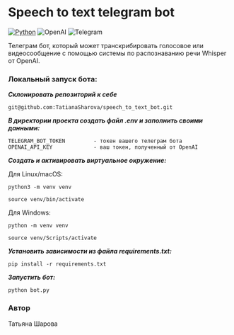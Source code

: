 # **Speech to text telegram bot**

[![Python](https://img.shields.io/badge/-Python-464646?style=flat-square&logo=Python)](https://www.python.org/)
![OpenAI](https://a11ybadges.com/badge?logo=openai)
![Telegram](https://img.shields.io/badge/Telegram-2CA5E0?style=for-the-badge&logo=telegram&logoColor=white)

Телеграм бот, который может транскрибировать голосовое или видеосообщение c помощью системы по распознаванию речи Whisper от OpenAI.

### Локальный запуск бота:

**_Склонировать репозиторий к себе_**
```
git@github.com:TatianaSharova/speech_to_text_bot.git
```
**_В директории проекта создать файл .env и заполнить своими данными:_**
```
TELEGRAM_BOT_TOKEN         - токен вашего телеграм бота
OPENAI_API_KEY             - ваш токен, полученный от OpenAI
```
**_Создать и активировать виртуальное окружение:_**

Для Linux/macOS:
```
python3 -m venv venv
```
```
source venv/bin/activate
```
Для Windows:
```
python -m venv venv
```
```
source venv/Scripts/activate
```
**_Установить зависимости из файла requirements.txt:_**
```
pip install -r requirements.txt
```
**_Запустить бот:_**
```
python bot.py
```

### Автор
Татьяна Шарова